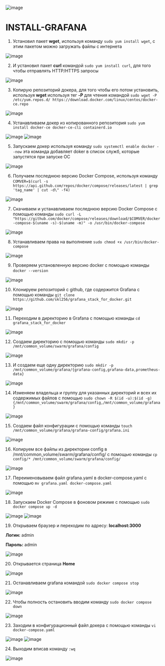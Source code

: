 ![image](https://github.com/user-attachments/assets/bc33b7a9-f6ab-4671-b447-661f27da96ae)

# INSTALL-GRAFANA

1. Установил пакет <b>wget</b>, используя команду `sudo yum install wget`, с этим пакетом можно загружать файлы с интернета

![image](https://github.com/user-attachments/assets/0003a506-9140-4f18-840e-da3f31d534bc)

2. И установил пакет <b>curl</b> командой `sudo yum install curl`, для того чтобы отправлять HTTP/HTTPS запросы

![image](https://github.com/user-attachments/assets/6d02fe6c-28dc-42a4-ab03-3422b54755ed)

3. Копирую репозиторий докера, для того чтобы его потом установить, используя <b>wget</b> используя тег <b>-P</b> для чтения командой `sudo wget -P /etc/yum.repos.d/ https://download.docker.com/linux/centos/docker-ce.repo`

![image](https://github.com/user-attachments/assets/49702220-2091-4d13-9b05-8a1c47eb7113)

4. Устанавливаем докер из копированного репозитория `sudo yum install docker-ce docker-ce-cli containerd.io`

![image](https://github.com/user-attachments/assets/9d328c5f-59bc-44d7-b803-cb1647a64837)
![image](https://github.com/user-attachments/assets/016bfe10-4c09-4deb-b02c-4372631a8e99)

5. Запускаем докер используя команду `sudo systemctl enable docker --now` эта команда добавляет doker в список служб, которые запустятся при запуске ОС

![image](https://github.com/user-attachments/assets/1fbf4817-c4b8-4247-97c7-303aaf446559)

6. Получаем последнюю версию Docker Compose, используя команду `COMVER=$(curl -s https://api.github.com/repos/docker/compose/releases/latest | grep 'tag_name' | cut -d\" -f4)`

![image](https://github.com/user-attachments/assets/50a49f8d-a5be-4a0a-af9a-db69a01bb0b5)

7. Скачиваем и устанавливаем последнюю версию Docker Compose с помощью команды `sudo curl -L "https://github.com/docker/compose/releases/download/$COMVER/docker-compose-$(uname -s)-$(uname -m)" -o /usr/bin/docker-compose`

![image](https://github.com/user-attachments/assets/cb9665bd-511c-499d-ae83-8acabd4867c8)

8. Устанавливаем права на выполнение `sudo chmod +x /usr/bin/docker-compose` 

![image](https://github.com/user-attachments/assets/372b8fd6-7c12-4b21-8cdf-2a515fc1f06e)

9. Проверяем установленную версию docker c помощью команды `docker --version`

![image](https://github.com/user-attachments/assets/008fcc42-9639-4701-898d-edfcb1251e5a)

10. Клонируем репозиторий с github, где содержится Grafana с помощью команды `git clone https://github.com/skl256/grafana_stack_for_docker.git`

![image](https://github.com/user-attachments/assets/20edabf3-6167-4cdf-a25b-821bc2a37512)

11. Переходим в директорию в Grafana с помощью команды `cd grafana_stack_for_docker`

![image](https://github.com/user-attachments/assets/aed2cc17-c4d8-4d6e-b79c-30905cde8719)

12. Создаем директорию с помощью команды `sudo mkdir -p /mnt/common_volume/swarm/grafana/config`

![image](https://github.com/user-attachments/assets/81edb2f5-503c-4266-a3c3-d757f1f288bf)

13. И создаем еще одну директорию `sudo mkdir -p /mnt/common_volume/grafana/{grafana-config,grafana-data,prometheus-data}`

![image](https://github.com/user-attachments/assets/f15e5689-080b-41e9-9190-c877ee7dec5c)

14. Изменяем владельца и группу для указанных директорий и всех их содержимых файлов с помощью `sudo chown -R $(id -u):$(id -g) {/mnt/common_volume/swarm/grafana/config,/mnt/common_volume/grafana}`

![image](https://github.com/user-attachments/assets/9ab016f9-60f9-4004-acd9-54c0c1373c3e)

15. Создаем файл конфигурации с помощью команды `touch /mnt/common_volume/grafana/grafana-config/grafana.ini`

![image](https://github.com/user-attachments/assets/36be6f18-9b8c-496f-bc72-dd072bfdcf1c)

16. Копируем все файлы из директории config в /mnt/common_volume/swarm/grafana/config/ c помощью команды `cp config/* /mnt/common_volume/swarm/grafana/config/`

![image](https://github.com/user-attachments/assets/5198901b-9f7b-4d78-a745-aa3863252ecf)

17. Переименовываем файл grafana.yaml в docker-compose.yaml с помощью `mv grafana.yaml docker-compose.yaml`

![image](https://github.com/user-attachments/assets/41d1cd56-91f4-473e-bb83-83bef2391e51)

18. Запускаем Docker Compose в фоновом режиме с помощью `sudo docker compose up -d`

![image](https://github.com/user-attachments/assets/1ba0b64b-f93b-40ba-93f4-f68be388dc47)
![image](https://github.com/user-attachments/assets/3581849f-766c-4d9e-8544-62b9e02ba52c)

19. Открываем браузер и переходим по адресу: <b>localhost:3000</b>

<b>Логин:</b> admin

<b>Пароль:</b> admin

![image](https://github.com/user-attachments/assets/c9ee9cf7-9632-4600-b659-1fb2b7bf5ce9)

20. Открывается страница <b>Home</b>

![image](https://github.com/user-attachments/assets/69997362-c011-4f06-a3c7-7cff3a0f395b)

21. Останавливаем grafana командой `sudo docker compose stop`

![image](https://github.com/user-attachments/assets/c3191edb-3c8a-42ae-b807-25fd3d703564)

22. Чтобы полность остановить вводим команду `sudo docker compose down`

![image](https://github.com/user-attachments/assets/e292fd39-ac73-4be1-b890-2960930da02a)

23. Заходим в конфигурационный файл докера с помощью команды `vi docker-compose.yaml`

![image](https://github.com/user-attachments/assets/c773a368-2056-460a-8b33-0d31bf5ebccd)
![image](https://github.com/user-attachments/assets/0d8ea662-034f-460a-a4f9-a71567a0a796)

24. Выходим вписав команду `:wq`

![image](https://github.com/user-attachments/assets/0e4cdcc2-0c99-47df-8fbd-caa9b05aeb88)
